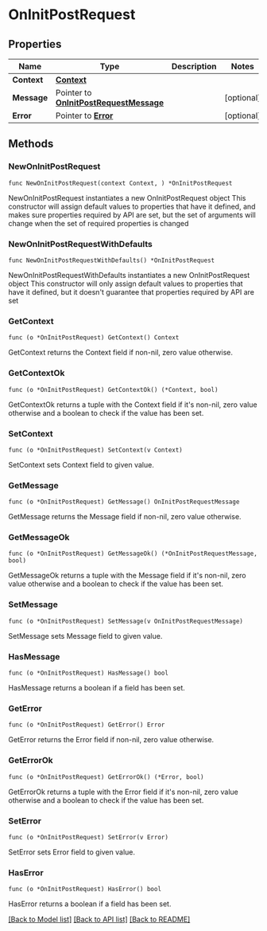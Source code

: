 # OnInitPostRequest

## Properties

Name | Type | Description | Notes
------------ | ------------- | ------------- | -------------
**Context** | [**Context**](Context.md) |  | 
**Message** | Pointer to [**OnInitPostRequestMessage**](OnInitPostRequestMessage.md) |  | [optional] 
**Error** | Pointer to [**Error**](Error.md) |  | [optional] 

## Methods

### NewOnInitPostRequest

`func NewOnInitPostRequest(context Context, ) *OnInitPostRequest`

NewOnInitPostRequest instantiates a new OnInitPostRequest object
This constructor will assign default values to properties that have it defined,
and makes sure properties required by API are set, but the set of arguments
will change when the set of required properties is changed

### NewOnInitPostRequestWithDefaults

`func NewOnInitPostRequestWithDefaults() *OnInitPostRequest`

NewOnInitPostRequestWithDefaults instantiates a new OnInitPostRequest object
This constructor will only assign default values to properties that have it defined,
but it doesn't guarantee that properties required by API are set

### GetContext

`func (o *OnInitPostRequest) GetContext() Context`

GetContext returns the Context field if non-nil, zero value otherwise.

### GetContextOk

`func (o *OnInitPostRequest) GetContextOk() (*Context, bool)`

GetContextOk returns a tuple with the Context field if it's non-nil, zero value otherwise
and a boolean to check if the value has been set.

### SetContext

`func (o *OnInitPostRequest) SetContext(v Context)`

SetContext sets Context field to given value.


### GetMessage

`func (o *OnInitPostRequest) GetMessage() OnInitPostRequestMessage`

GetMessage returns the Message field if non-nil, zero value otherwise.

### GetMessageOk

`func (o *OnInitPostRequest) GetMessageOk() (*OnInitPostRequestMessage, bool)`

GetMessageOk returns a tuple with the Message field if it's non-nil, zero value otherwise
and a boolean to check if the value has been set.

### SetMessage

`func (o *OnInitPostRequest) SetMessage(v OnInitPostRequestMessage)`

SetMessage sets Message field to given value.

### HasMessage

`func (o *OnInitPostRequest) HasMessage() bool`

HasMessage returns a boolean if a field has been set.

### GetError

`func (o *OnInitPostRequest) GetError() Error`

GetError returns the Error field if non-nil, zero value otherwise.

### GetErrorOk

`func (o *OnInitPostRequest) GetErrorOk() (*Error, bool)`

GetErrorOk returns a tuple with the Error field if it's non-nil, zero value otherwise
and a boolean to check if the value has been set.

### SetError

`func (o *OnInitPostRequest) SetError(v Error)`

SetError sets Error field to given value.

### HasError

`func (o *OnInitPostRequest) HasError() bool`

HasError returns a boolean if a field has been set.


[[Back to Model list]](../README.md#documentation-for-models) [[Back to API list]](../README.md#documentation-for-api-endpoints) [[Back to README]](../README.md)


